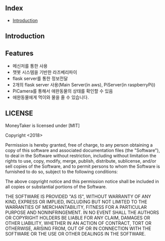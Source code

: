 ## Index
* [Introduction](#introduction)

## Introduction



## **Features**
 - 메신저를 통한 사용 
 - 챗봇 시스템을 기반한 라즈베리파이
 - flask server를 통한 정보전달
 - 2개의 flask server 사용(Main Server(in aws), PiServer(in raspberryPi))
 - PiCamera를 통해서 애완동물의 상태를 확인할 수 있음
 - 애완동물에게 먹이와 물을 줄 수 있습니다.



 ## **LICENSE**
 
MoneyTaker is licensed under [MIT]
 
Copyright <2018> <COPYRIGHT HOLDER>

Permission is hereby granted, free of charge, to any person obtaining a copy of this software and associated documentation files (the "Software"), to deal in the Software without restriction, including without limitation the rights to use, copy, modify, merge, publish, distribute, sublicense, and/or sell copies of the Software, and to permit persons to whom the Software is furnished to do so, subject to the following conditions:

The above copyright notice and this permission notice shall be included in all copies or substantial portions of the Software.

THE SOFTWARE IS PROVIDED "AS IS", WITHOUT WARRANTY OF ANY KIND, EXPRESS OR IMPLIED, INCLUDING BUT NOT LIMITED TO THE WARRANTIES OF MERCHANTABILITY, FITNESS FOR A PARTICULAR PURPOSE AND NONINFRINGEMENT. IN NO EVENT SHALL THE AUTHORS OR COPYRIGHT HOLDERS BE LIABLE FOR ANY CLAIM, DAMAGES OR OTHER LIABILITY, WHETHER IN AN ACTION OF CONTRACT, TORT OR OTHERWISE, ARISING FROM, OUT OF OR IN CONNECTION WITH THE SOFTWARE OR THE USE OR OTHER DEALINGS IN THE SOFTWARE.
